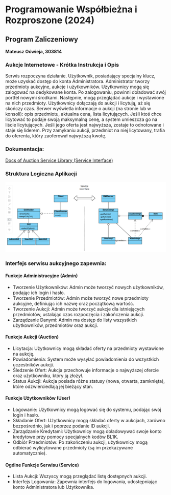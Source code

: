# Programowanie Współbieżna i Rozproszone (2024)
## Program Zaliczeniowy

**Mateusz Oćwieja, 303814**

### Aukcje Internetowe - Krótka Instrukcja i Opis

Serwis rozpoczyna działanie. Użytkownik, posiadający specjalny klucz, może uzyskać dostęp do konta Administratora. Administrator tworzy przedmioty aukcyjne, aukcje i użytkowników. Użytkownicy mogą się zalogować na dedykowane konta. Po zalogowaniu, powinni doładować swój portfel nowymi środkami. Następnie, mogą przeglądać aukcje i wystawione na nich przedmioty. Użytkownicy dołączają do aukcji i licytują, aż się skończy czas. Serwer wyświetla informacje o aukcji (na stronie lub w konsoli): opis przedmiotu, aktualna cena, lista licytujących. Jeśli ktoś chce licytować to podaje swoją maksymalną cenę, a system umieszcza go na liście licytujących. Jeśli jego oferta jest najwyższa, zostaje to odnotowane i staje się liderem. Przy zamykaniu aukcji, przedmiot na niej licytowany, trafia do oferenta, który zaoferował najwyższą kwotę.

### Dokumentacja:
[Docs of Auction Service Library (Service Interface)](docs/index.html)

### Struktura Logiczna Aplikacji
![Alt Text](LogicalStructure.png)

### Interfejs serwisu aukcyjnego zapewnia:
#### Funkcje Administracyjne (Admin)
- Tworzenie Użytkowników: Admin może tworzyć nowych użytkowników, podając ich login i hasło.
- Tworzenie Przedmiotów: Admin może tworzyć nowe przedmioty aukcyjne, definiując ich nazwę oraz początkową wartość.
- Tworzenie Aukcji: Admin może tworzyć aukcje dla istniejących przedmiotów, ustalając czas rozpoczęcia i zakończenia aukcji.
- Zarządzanie Danymi: Admin ma dostęp do listy wszystkich użytkowników, przedmiotów oraz aukcji.

#### Funkcje Aukcji (Auction)
- Licytacja: Użytkownicy mogą składać oferty na przedmioty wystawione na aukcję.
- Powiadomienia: System może wysyłać powiadomienia do wszystkich uczestników aukcji.
- Śledzenie Ofert: Aukcja przechowuje informacje o najwyższej ofercie oraz użytkowniku, który ją złożył.
- Status Aukcji: Aukcja posiada różne statusy (nowa, otwarta, zamknięta), które odzwierciedlają jej bieżący stan.

#### Funkcje Użytkowników (User)
- Logowanie: Użytkownicy mogą logować się do systemu, podając swój login i hasło.
- Składanie Ofert: Użytkownicy mogą składać oferty w aukcjach, zarówno bezpośrednio, jak i poprzez podanie ID aukcji.
- Zarządzanie Kredytami: Użytkownicy mogą doładowywać swoje konto kredytowe przy pomocy specjalnych kodów BL1K.
- Odbiór Przedmiotów: Po zakończeniu aukcji, użytkownicy mogą odbierać wylicytowane przedmioty (są im przekazywane automatycznie).

#### Ogólne Funkcje Serwisu (Service)
- Lista Aukcji: Wszyscy mogą przeglądać listę dostępnych aukcji.
- Interfejs Logowania: Zapewnia interfejs do logowania, udostępniając konto Administratora lub Użytkownika.
